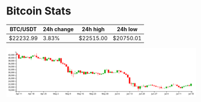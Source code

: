 # Bitcoin Stats

BTC/USDT|24h change|24h high|24h low|
|---|---|---|---|
|$22232.99|3.83%|$22515.00|$20750.01|

<img src="./chart.svg">
